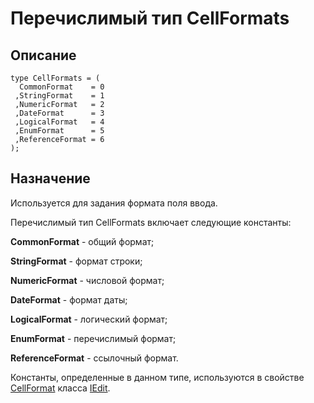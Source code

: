 ﻿# Перечислимый тип CellFormats

## Описание

    type CellFormats = (
      CommonFormat    = 0
     ,StringFormat    = 1
     ,NumericFormat   = 2
     ,DateFormat      = 3
     ,LogicalFormat   = 4
     ,EnumFormat      = 5
     ,ReferenceFormat = 6
    );

## Назначение

Используется для задания формата поля ввода.

Перечислимый тип CellFormats включает следующие константы:

**CommonFormat** - общий формат;

**StringFormat** - формат строки;

**NumericFormat** - числовой формат;

**DateFormat** - формат даты;

**LogicalFormat** - логический формат;

**EnumFormat** - перечислимый формат;

**ReferenceFormat** - ссылочный формат.

Константы, определенные в данном типе, используются в свойстве
[CellFormat](topic:.Custom.ComClasses.Ctrl.IEdit.CellFormat)
класса [IEdit](topic:.Custom.ComClasses.Ctrl.IEdit.Default).
